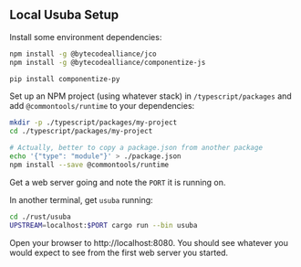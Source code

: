 ## Local Usuba Setup

Install some environment dependencies:

```sh
npm install -g @bytecodealliance/jco
npm install -g @bytecodealliance/componentize-js

pip install componentize-py
```

Set up an NPM project (using whatever stack) in `/typescript/packages` and add `@commontools/runtime` to your dependencies:

```sh
mkdir -p ./typescript/packages/my-project
cd ./typescript/packages/my-project

# Actually, better to copy a package.json from another package
echo '{"type": "module"}' > ./package.json
npm install --save @commontools/runtime
```

Get a web server going and note the `PORT` it is running on.

In another terminal, get `usuba` running:

```sh
cd ./rust/usuba
UPSTREAM=localhost:$PORT cargo run --bin usuba
```

Open your browser to http://localhost:8080. You should see whatever you would expect to see from the first web server you started.
